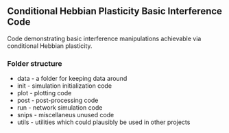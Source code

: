 ## Conditional Hebbian Plasticity Basic Interference Code
Code demonstrating basic interference manipulations achievable via conditional Hebbian plasticity.

### Folder structure
- data  - a folder for keeping data around
- init  - simulation initialization code
- plot  - plotting code
- post  - post-processing code
- run   - network simulation code
- snips - miscellaneus unused code
- utils - utilities which could plausibly be used in other projects
